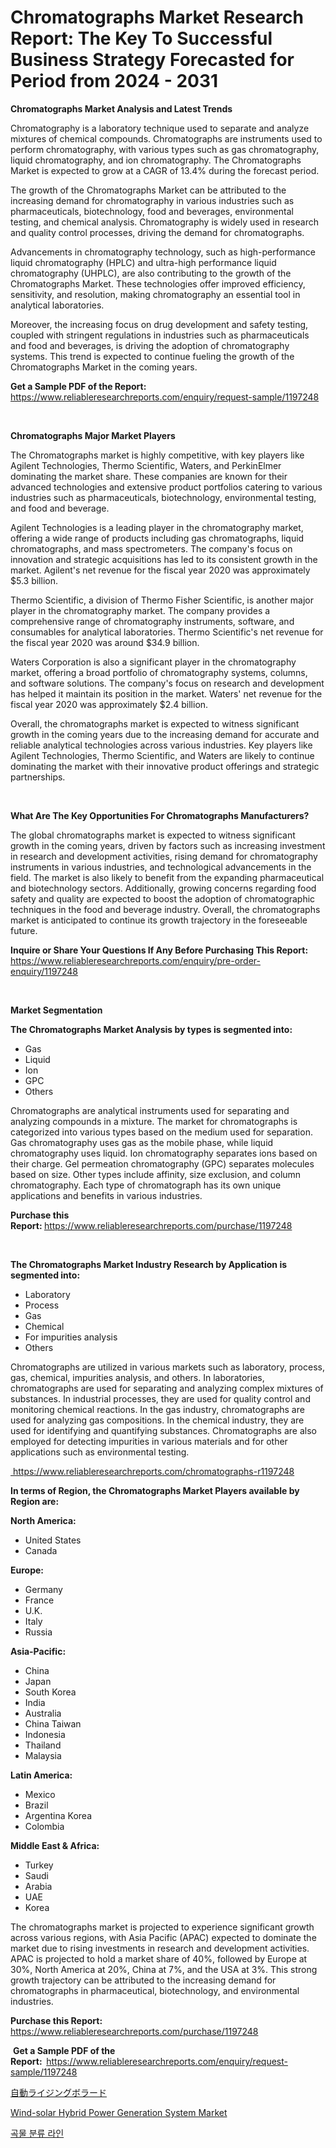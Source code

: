 <p><h1>Chromatographs Market Research Report: The Key To Successful Business Strategy Forecasted for Period from 2024 - 2031</h1></p><p><strong>Chromatographs Market Analysis and Latest Trends</strong></p>
<p><p>Chromatography is a laboratory technique used to separate and analyze mixtures of chemical compounds. Chromatographs are instruments used to perform chromatography, with various types such as gas chromatography, liquid chromatography, and ion chromatography. The Chromatographs Market is expected to grow at a CAGR of 13.4% during the forecast period.</p><p>The growth of the Chromatographs Market can be attributed to the increasing demand for chromatography in various industries such as pharmaceuticals, biotechnology, food and beverages, environmental testing, and chemical analysis. Chromatography is widely used in research and quality control processes, driving the demand for chromatographs.</p><p>Advancements in chromatography technology, such as high-performance liquid chromatography (HPLC) and ultra-high performance liquid chromatography (UHPLC), are also contributing to the growth of the Chromatographs Market. These technologies offer improved efficiency, sensitivity, and resolution, making chromatography an essential tool in analytical laboratories.</p><p>Moreover, the increasing focus on drug development and safety testing, coupled with stringent regulations in industries such as pharmaceuticals and food and beverages, is driving the adoption of chromatography systems. This trend is expected to continue fueling the growth of the Chromatographs Market in the coming years.</p></p>
<p><strong>Get a Sample PDF of the Report:&nbsp;</strong> <a href="https://www.reliableresearchreports.com/enquiry/request-sample/1197248">https://www.reliableresearchreports.com/enquiry/request-sample/1197248</a></p>
<p>&nbsp;</p>
<p><strong>Chromatographs Major Market Players</strong></p>
<p><p>The Chromatographs market is highly competitive, with key players like Agilent Technologies, Thermo Scientific, Waters, and PerkinElmer dominating the market share. These companies are known for their advanced technologies and extensive product portfolios catering to various industries such as pharmaceuticals, biotechnology, environmental testing, and food and beverage.</p><p>Agilent Technologies is a leading player in the chromatography market, offering a wide range of products including gas chromatographs, liquid chromatographs, and mass spectrometers. The company's focus on innovation and strategic acquisitions has led to its consistent growth in the market. Agilent's net revenue for the fiscal year 2020 was approximately $5.3 billion.</p><p>Thermo Scientific, a division of Thermo Fisher Scientific, is another major player in the chromatography market. The company provides a comprehensive range of chromatography instruments, software, and consumables for analytical laboratories. Thermo Scientific's net revenue for the fiscal year 2020 was around $34.9 billion.</p><p>Waters Corporation is also a significant player in the chromatography market, offering a broad portfolio of chromatography systems, columns, and software solutions. The company's focus on research and development has helped it maintain its position in the market. Waters' net revenue for the fiscal year 2020 was approximately $2.4 billion.</p><p>Overall, the chromatographs market is expected to witness significant growth in the coming years due to the increasing demand for accurate and reliable analytical technologies across various industries. Key players like Agilent Technologies, Thermo Scientific, and Waters are likely to continue dominating the market with their innovative product offerings and strategic partnerships.</p></p>
<p>&nbsp;</p>
<p><strong>What Are The Key Opportunities For Chromatographs Manufacturers?</strong></p>
<p><p>The global chromatographs market is expected to witness significant growth in the coming years, driven by factors such as increasing investment in research and development activities, rising demand for chromatography instruments in various industries, and technological advancements in the field. The market is also likely to benefit from the expanding pharmaceutical and biotechnology sectors. Additionally, growing concerns regarding food safety and quality are expected to boost the adoption of chromatographic techniques in the food and beverage industry. Overall, the chromatographs market is anticipated to continue its growth trajectory in the foreseeable future.</p></p>
<p><strong>Inquire or Share Your Questions If Any Before Purchasing This Report:</strong> <a href="https://www.reliableresearchreports.com/enquiry/pre-order-enquiry/1197248">https://www.reliableresearchreports.com/enquiry/pre-order-enquiry/1197248</a></p>
<p>&nbsp;</p>
<p><strong>Market Segmentation</strong></p>
<p><strong>The Chromatographs Market Analysis by types is segmented into:</strong></p>
<p><ul><li>Gas</li><li>Liquid</li><li>Ion</li><li>GPC</li><li>Others</li></ul></p>
<p><p>Chromatographs are analytical instruments used for separating and analyzing compounds in a mixture. The market for chromatographs is categorized into various types based on the medium used for separation. Gas chromatography uses gas as the mobile phase, while liquid chromatography uses liquid. Ion chromatography separates ions based on their charge. Gel permeation chromatography (GPC) separates molecules based on size. Other types include affinity, size exclusion, and column chromatography. Each type of chromatograph has its own unique applications and benefits in various industries.</p></p>
<p><strong>Purchase this Report:&nbsp;</strong><a href="https://www.reliableresearchreports.com/purchase/1197248">https://www.reliableresearchreports.com/purchase/1197248</a></p>
<p>&nbsp;</p>
<p><strong>The Chromatographs Market Industry Research by Application is segmented into:</strong></p>
<p><ul><li>Laboratory</li><li>Process</li><li>Gas</li><li>Chemical</li><li>For impurities analysis</li><li>Others</li></ul></p>
<p><p>Chromatographs are utilized in various markets such as laboratory, process, gas, chemical, impurities analysis, and others. In laboratories, chromatographs are used for separating and analyzing complex mixtures of substances. In industrial processes, they are used for quality control and monitoring chemical reactions. In the gas industry, chromatographs are used for analyzing gas compositions. In the chemical industry, they are used for identifying and quantifying substances. Chromatographs are also employed for detecting impurities in various materials and for other applications such as environmental testing.</p></p>
<p><a href="https://www.reliableresearchreports.com/chromatographs-r1197248">&nbsp;https://www.reliableresearchreports.com/chromatographs-r1197248</a></p>
<p><strong>In terms of Region, the Chromatographs Market Players available by Region are:</strong></p>
<p>
    <p> <strong> North America: </strong>
        <ul>
            <li>United States</li>
            <li>Canada</li>
        </ul>
        </p> 
    <p> <strong> Europe: </strong>
        <ul>
            <li>Germany</li>
            <li>France</li>
            <li>U.K.</li>
            <li>Italy</li>
            <li>Russia</li>
        </ul>
        </p> 
    <p> <strong> Asia-Pacific: </strong>
        <ul>
            <li>China</li>
            <li>Japan</li>
            <li>South Korea</li>
            <li>India</li>
            <li>Australia</li>
            <li>China Taiwan</li>
            <li>Indonesia</li>
            <li>Thailand</li>
            <li>Malaysia</li>
        </ul>
        </p> 
    <p> <strong> Latin America: </strong>
        <ul>
            <li>Mexico</li>
            <li>Brazil</li>
            <li>Argentina Korea</li>
            <li>Colombia</li>
        </ul>
        </p> 
    <p> <strong> Middle East & Africa: </strong>
        <ul>
            <li>Turkey</li>
            <li>Saudi</li>
            <li>Arabia</li>
            <li>UAE</li>
            <li>Korea</li>
        </ul>
    </p>
    </p>
<p><p>The chromatographs market is projected to experience significant growth across various regions, with Asia Pacific (APAC) expected to dominate the market due to rising investments in research and development activities. APAC is projected to hold a market share of 40%, followed by Europe at 30%, North America at 20%, China at 7%, and the USA at 3%. This strong growth trajectory can be attributed to the increasing demand for chromatographs in pharmaceutical, biotechnology, and environmental industries.</p></p>
<p><strong>Purchase this Report: </strong><a href="https://www.reliableresearchreports.com/purchase/1197248">https://www.reliableresearchreports.com/purchase/1197248</a></p>
<p>&nbsp;<strong>Get a Sample PDF of the Report:&nbsp;&nbsp;</strong><a href="https://www.reliableresearchreports.com/enquiry/request-sample/1197248">https://www.reliableresearchreports.com/enquiry/request-sample/1197248</a></p>
<p><strong></strong></p>
<p><p><a href="https://medium.com/@matteills7854/%E8%87%AA%E5%8B%95%E6%98%87%E9%99%8D%E5%BC%8F%E3%83%9C%E3%83%A9%E3%83%BC%E3%83%89%E5%B8%82%E5%A0%B4%E3%81%AE%E4%BA%88%E6%B8%AC-%E5%B8%82%E5%A0%B4%E5%8B%95%E5%90%91-%E3%81%8A%E3%82%88%E3%81%B3%E5%BD%B1%E9%9F%BF%E5%88%86%E6%9E%90-2024%E5%B9%B4-2031%E5%B9%B4-9b7c12bf7c30">自動ライジングボラード</a></p><p><a href="https://view.publitas.com/reportprime-1/insights-into-the-wind-solar-hybrid-power-generation-system-market-market-players-market-size-geographical-regions-and-forecast-2024-2031/">Wind-solar Hybrid Power Generation System Market</a></p><p><a href="https://medium.com/@sybleferry/%EA%B8%80%EB%A1%9C%EB%B2%8C-%EA%B3%A1%EB%AC%BC-%EB%B6%84%EB%A5%98-%EB%9D%BC%EC%9D%B8-%EC%8B%9C%EC%9E%A5%EC%9D%98-%ED%8F%AC%EA%B4%84%EC%A0%81-%EB%B6%84%EC%84%9D-%EC%84%B1%EC%9E%A5-%EB%8F%99%ED%96%A5-%EB%B0%8F-%EC%8B%9C%EC%9E%A5-%EC%98%88%EC%B8%A1-2024-2031-80e76691cbfe">곡물 분류 라인</a></p></p>